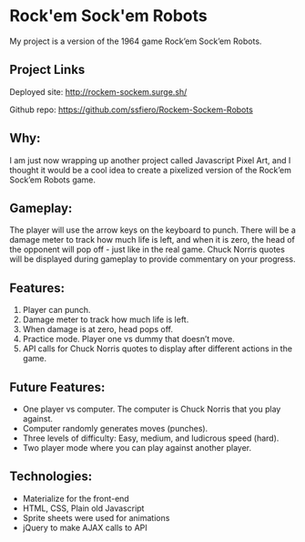 # Rock'em Sock'em Robots

My project is a version of the 1964 game Rock’em Sock’em Robots.


## Project Links

Deployed site: http://rockem-sockem.surge.sh/

Github repo: https://github.com/ssfiero/Rockem-Sockem-Robots


## Why:
I am just now wrapping up another project called Javascript Pixel Art, and I thought it would be a cool idea to create a pixelized version of the Rock’em Sock’em Robots game.


## Gameplay:
The player will use the arrow keys on the keyboard to punch. There will be a damage meter to track how much life is left, and when it is zero, the head of the opponent will pop off - just like in the real game. Chuck Norris quotes will be displayed during gameplay to provide commentary on your progress.


## Features:
1. Player can punch.
2. Damage meter to track how much life is left.
3. When damage is at zero, head pops off.
4. Practice mode. Player one vs dummy that doesn’t move.
5. API calls for Chuck Norris quotes to display after different actions in the game.


## Future Features:
* One player vs computer. The computer is Chuck Norris that you play against.
* Computer randomly generates moves (punches).
* Three levels of difficulty: Easy, medium, and ludicrous speed (hard).
* Two player mode where you can play against another player.


## Technologies:
* Materialize for the front-end
* HTML, CSS, Plain old Javascript
* Sprite sheets were used for animations
* jQuery to make AJAX calls to API
